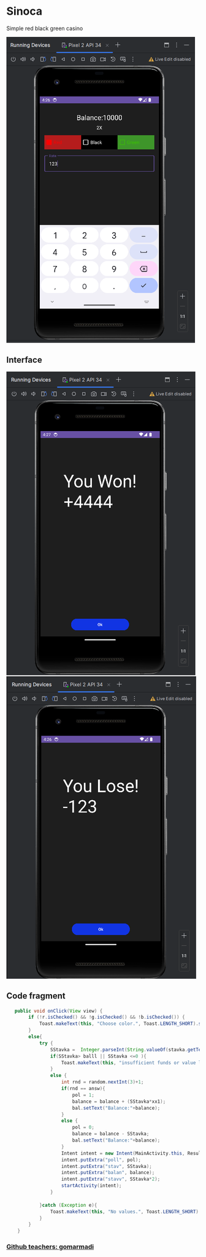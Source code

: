 # Sinoca
Simple red black green casino


![Screenshot](https://github.com/neomitt/Sinoca/blob/main/screen1.png)

## Interface
![Screenshot](https://github.com/neomitt/Sinoca/blob/main/screen3.png)
![Screenshot](https://github.com/neomitt/Sinoca/blob/main/screen2.png)
## Code fragment
```java
   public void onClick(View view) {
        if (!r.isChecked() && !g.isChecked() && !b.isChecked()) {
            Toast.makeText(this, "Choose color.", Toast.LENGTH_SHORT).show();
        }
        else{
            try {
                SStavka =  Integer.parseInt(String.valueOf(stavka.getText()));
                if(SStavka> balll || SStavka <=0 ){
                    Toast.makeText(this, "insufficient funds or value less than zero.", Toast.LENGTH_SHORT).show();
                }
                else {
                    int rnd = random.nextInt(3)+1;
                    if(rnd == answ){
                        pol = 1;
                        balance = balance + (SStavka*xx1);
                        bal.setText("Balance:"+balance);
                    }
                    else {
                        pol = 0;
                        balance = balance - SStavka;
                        bal.setText("Balance:"+balance);
                    }
                    Intent intent = new Intent(MainActivity.this, ResultActivity.class);
                    intent.putExtra("poll", pol);
                    intent.putExtra("stav", SStavka);
                    intent.putExtra("balan", balance);
                    intent.putExtra("stavv", SStavka*2);
                    startActivity(intent);
                }

            }catch (Exception e){
                Toast.makeText(this, "No values.", Toast.LENGTH_SHORT).show();
            }
        }
    }
```
### [Github teachers: gomarmadi](https://github.com/gomarmadi)
